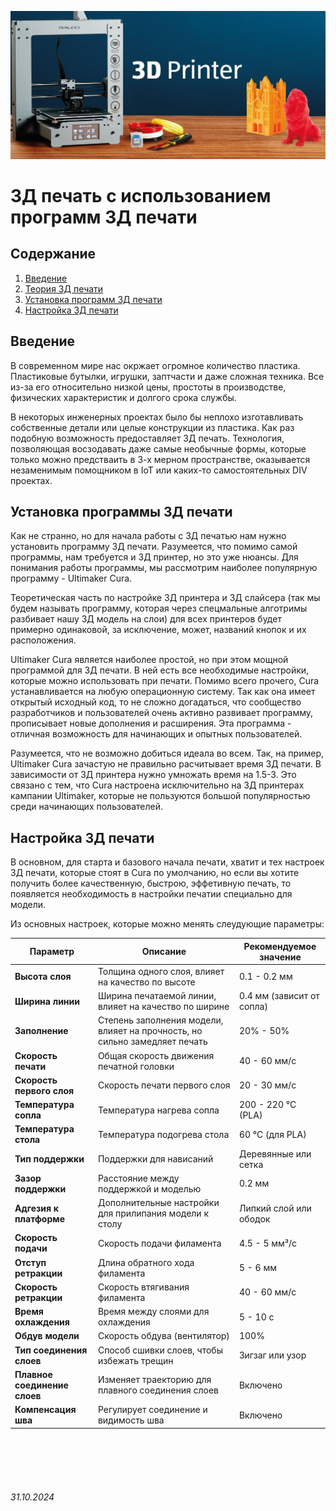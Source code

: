 ![3DPrinter](../assets/3dprinter.jpg)

# 3Д печать с использованием программ 3Д печати

## Содержание

1. [Введение](./3DPrint.md#введение)
2. [Теория 3Д печати](./3DPrint.md#теория-3д-печати)
3. [Установка программ 3Д печати](./3DPrint.md#установка-программы-3д-печати)
4. [Настройка 3Д печати](./3DPrint.md#настройка-3д-печати)

## Введение

В современном мире нас окржает огромное количество пластика. Пластиковые бутылки, игрушки, заптчасти и даже сложная техника. Все из-за его относительно низкой цены, простоты в производстве, физических характеристик и долгого срока службы.

В некоторых инженерных проектах было бы неплохо изготавливать собственные детали или целые конструкции из пластика. Как раз подобную возможность предоставляет 3Д печать. Технология, позволяющая восзодавать даже самые необычные формы, которые только можно предстваить в 3-х мерном пространстве, оказывается незаменимым помощником в IoT или каких-то самостоятельных DIV проектах.

## Установка программы 3Д печати

Как не странно, но для начала работы с 3Д печатью нам нужно установить программу 3Д печати. Разумеется, что помимо самой программы, нам требуется  и 3Д принтер, но это уже нюансы. Для понимания работы программы, мы рассмотрим наиболее популярную программу - Ultimaker Cura. 

Теоретическая часть по настройке 3Д принтера и 3Д слайсера (так мы будем называть программу, которая через спецмальные алготримы разбивает нашу  3Д модель на слои) для всех принтеров будет примерно одинаковой, за исключение, может, названий кнопок и их расположения. 

Ultimaker Cura является наиболее простой, но при этом мощной программой для 3Д печати. В ней есть все необходимые настройки, которые можно использовать при печати. Помимо всего прочего, Cura устанавливается на любую операционную систему. Так как она имеет открытый исходный код, то не сложно догадаться, что сообщество  разработчиков и пользователей очень активно развивает программу, прописывает новые дополнения и расширения.  Эта программа - отличная возможность для начинающих и опытных пользователей. 

Разумеется, что не возможно добиться идеала во всем. Так, на пример, Ultimaker Cura зачастую не правильно расчитывает время 3Д печати. В зависимости от 3Д принтера нужно умножать время на 1.5-3. Это связано с тем, что Cura настроена исключительно на 3Д принтерах кампании Ultimaker, которые не пользуются большой популярностью среди начинающих пользователей.



## Настройка 3Д печати

В основном, для старта и базового начала печати, хватит и тех настроек 3Д печати, которые стоят в Cura по умолчанию, но если вы хотите получить более качественную, быстрою, эффетивную печать, то появляется необходимость в настройки печатии специально для модели.

Из основных настроек, которые можно менять слеудующие параметры:

| Параметр                    | Описание                                                | Рекомендуемое значение |
|-----------------------------|---------------------------------------------------------|-------------------------|
| **Высота слоя**             | Толщина одного слоя, влияет на качество по высоте                                     | 0.1 - 0.2 мм           |
| **Ширина линии**            | Ширина печатаемой линии, влияет на качество по ширине                                 | 0.4 мм (зависит от сопла) |
| **Заполнение**              | Степень заполнения модели, влияет на прочность, но сильно замедляет печать                               | 20% - 50%              |
| **Скорость печати**         | Общая скорость движения печатной головки                | 40 - 60 мм/с           |
| **Скорость первого слоя**   | Скорость печати первого слоя                            | 20 - 30 мм/с           |
| **Температура сопла**       | Температура нагрева сопла                               | 200 - 220 °C (PLA)     |
| **Температура стола**       | Температура подогрева стола                             | 60 °C (для PLA)        |
| **Тип поддержки**           | Поддержки для нависаний                                 | Деревянные или сетка    |
| **Зазор поддержки**         | Расстояние между поддержкой и моделью                   | 0.2 мм                 |
| **Адгезия к платформе**     | Дополнительные настройки для прилипания модели к столу  | Липкий слой или ободок |
| **Скорость подачи**         | Скорость подачи филамента                               | 4.5 - 5 мм³/с          |
| **Отступ ретракции**        | Длина обратного хода филамента                          | 5 - 6 мм               |
| **Скорость ретракции**      | Скорость втягивания филамента                           | 40 - 60 мм/с           |
| **Время охлаждения**        | Время между слоями для охлаждения                       | 5 - 10 с               |
| **Обдув модели**            | Скорость обдува (вентилятор)                            | 100%                   |
| **Тип соединения слоев**    | Способ сшивки слоев, чтобы избежать трещин              | Зигзаг или узор        |
| **Плавное соединение слоев**| Изменяет траекторию для плавного соединения слоев       | Включено               |
| **Компенсация шва**         | Регулирует соединение и видимость шва                   | Включено               |






<br><br>
<br><br>

###### 31.10.2024